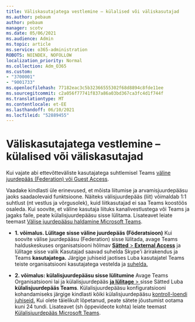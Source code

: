 ```yaml
---
title: Väliskasutajatega vestlemine – külalised või väliskasutajad
ms.author: pebaum
author: pebaum
manager: scotv
ms.date: 05/06/2021
ms.audience: Admin
ms.topic: article
ms.service: o365-administration
ROBOTS: NOINDEX, NOFOLLOW
localization_priority: Normal
ms.collection: Adm_O365
ms.custom:
- "3700001"
- "9001733"
ms.openlocfilehash: 77182eac3c5b32366555302f68d8894c8fde11ee
ms.sourcegitcommit: c2a056f77741f837a86a03bd367ca3fc4d1f744f
ms.translationtype: MT
ms.contentlocale: et-EE
ms.lasthandoff: 06/10/2021
ms.locfileid: "52889455"
---
```

# <a name="chat-with-external-users---guests-or-federated-users"></a>Väliskasutajatega vestlemine – külalised või väliskasutajad

Kui vajate abi ettevõtteväliste kasutajatega suhtlemisel Teams [väline juurdepääs (Federation) või Guest Access](/microsoftteams/manage-external-access#external-access-vs-guest-access).

Vaadake kindlasti üle erinevused, et mõista liitumise ja arvamisjuurdepääsu jaoks saadaolevaid funktsioone. Näiteks välisjuurdepääs (liit) võimaldab 1:1 suhtlust (nt vestlus ja võrgusolek), kuid liitkasutajad ei saa Teams koostöös osaleda. Kui soovite, et väline kasutaja liituks kanalivestlustega või Teams ja jagaks faile, peate külalisjuurdepääsu sisse lülitama. Lisateavet leiate teemast [Välise juurdepääsu haldamine Microsoft Teams](/microsoftteams/manage-external-access#external-access-vs-guest-access).

- **1. võimalus. Lülitage sisse väline juurdepääs (Föderatsioon)** Kui soovite välise juurdepääsu (Federation) sisse lülitada, avage Teams halduskeskuses organisatsiooni hõlmav [ **Sätted**  >  **External Access**](https://admin.teams.microsoft.com/company-wide-settings/external-communications) ja lülitage sisse valik Kasutajad saavad suhelda Skype'i ärirakendus ja Teams **kasutajatega.** Järgige juhiseid jaotises Luba kasutajatel Teams teiste organisatsiooni kasutajatega vestelda ja [suhelda.](/microsoftteams/manage-external-access#let-your-teams-users-chat-and-communicate-with-users-in-another-organization)

- **2. võimalus: külalisjuurdepääsu sisse lülitumine** Avage Teams Organisatsiooni lai ja külalisjuurdepääs [ **ja lülitage**  > ](https://admin.teams.microsoft.com/company-wide-settings/guest-configuration) sisse Sätted Luba **külalisjuurdepääs Teams**. Külalisjuurdepääsu konfiguratsiooni kohandamiseks järgige kindlasti kõiki külalisjuurdepääsu [kontroll-loendi juhiseid.](/microsoftteams/guest-access-checklist) Kui olete täielikult lõpetanud, peate sätete jõustumist ootama kuni 24 tundi. Lisateavet (sh õppevideote kohta) leiate teemast [Külalisjuurdepääs Microsoft Teams](/microsoftteams/guest-access).